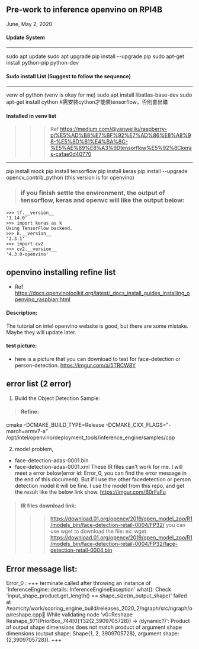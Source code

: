 ## Pre-work to inference openvino on RPI4B
June, May 2, 2020

#### Update System
---
sudo apt update
sudo apt upgrade
pip install --upgrade pip
sudo apt-get install python-pip python-dev


#### Sudo install List (Suggest to follow the sequence)
---
venv of python (venv is okay for me)
sudo apt install libatlas-base-dev
sudo apt-get install cython   #需安裝cython才能裝tensorflow，否則會出錯

#### Installed in venv list
>>> Ref
https://medium.com/@yanweiliu/raspberry-pi%E5%AD%B8%E7%BF%92%E7%AD%86%E8%A8%98-%E5%8D%81%E4%BA%8C-%E5%AE%89%E8%A3%9Dtensorflow%E5%92%8Ckeras-cafae0d40770
---
pip install mock
pip install tensorflow
pip install keras
pip install --upgrade opencv_contrib_python (this version is for openvino)

>### if you finish settle the environment, the output of tensorflow, keras and openvc will like the output below:
```
>>> tf.__version__
'1.14.0'
>>> import keras as k
Using TensorFlow backend.
>>> k.__version__
'2.3.1'
>>> import cv2
>>> cv2.__version__
'4.3.0-openvino'
```

## openvino installing refine list
- Ref 
https://docs.openvinotoolkit.org/latest/_docs_install_guides_installing_openvino_raspbian.html
#### Description:
The tutorial on intel openvino website is good, but there are some mistake. Maybe they will update later.

#### test picture:
- here is a picture that you can download to test for face-detection or person-detection.
https://imgur.com/a/5TRCW8Y

## error list (2 error)
1. Build the Object Detection Sample:
>#### Refine: 
cmake -DCMAKE_BUILD_TYPE=Release -DCMAKE_CXX_FLAGS="-march=armv7-a" /opt/intel/openvino/deployment_tools/inference_engine/samples/cpp

2. model problem, 
- face-detection-adas-0001.bin
- face-detection-adas-0001.xml
These IR files can't work for me. I will meet a error below(error id: Error_0, you can find the error message in the end of this document). But if I use the other facedetection or person detection model it will be fine.
I use the model from this repo, and get the result like the below link show.
https://imgur.com/B0rFaFu

>#### IR files download link:
>>> https://download.01.org/opencv/2019/open_model_zoo/R1/models_bin/face-detection-retail-0004/FP32/
you can use wget to download the file:
ex: wget https://download.01.org/opencv/2019/open_model_zoo/R1/models_bin/face-detection-retail-0004/FP32/face-detection-retail-0004.bin
 

Error message list:
---
Error_0 :
+++
terminate called after throwing an instance of 'InferenceEngine::details::InferenceEngineException'
  what():  Check 'input_shape_product.get_length() == shape_size(m_output_shape)' failed at /teamcity/work/scoring_engine_build/releases_2020_2/ngraph/src/ngraph/op/reshape.cpp:100:
While validating node 'v0::Reshape Reshape_971(PriorBox_744[0]:f32{2,3909705728}) -> (dynamic?)':
Product of output shape dimensions does not match product of argument shape dimensions (output shape: Shape{1, 2, 3909705728}, argument shape: {2,3909705728}).
+++
